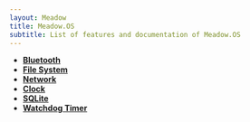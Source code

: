 ```yaml
---
layout: Meadow
title: Meadow.OS
subtitle: List of features and documentation of Meadow.OS
---
```


* **[Bluetooth](Bluetooth)**
* **[File System](File_System)**
* **[Network](Networking)**
* **[Clock](RTC)**
* **[SQLite](SQLite)**
* **[Watchdog Timer](Watchdog)**